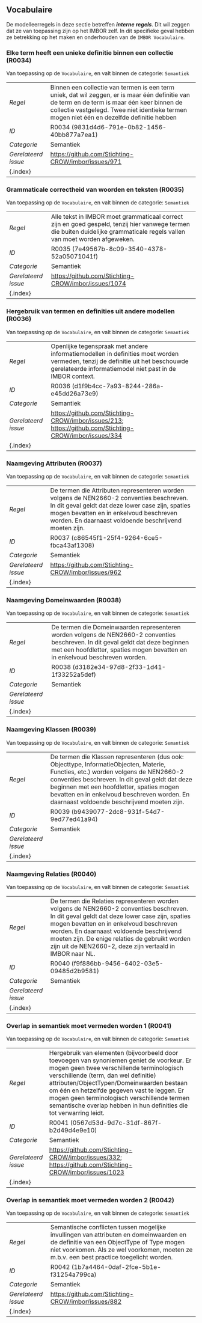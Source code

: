 ## Vocabulaire

De modelleerregels in deze sectie betreffen ***interne regels***. Dit wil zeggen dat ze van toepassing zijn op het IMBOR zelf. In dit specifieke geval hebben ze betrekking op het maken en onderhouden van de `IMBOR Vocabulaire`.

### Elke term heeft een unieke definitie binnen een collectie (R0034)

Van toepassing op de `Vocabulaire`, en valt binnen de categorie: `Semantiek`

| | |
| ----- | ---- | 
| *Regel* | Binnen een collectie van termen is een term uniek, dat wil zeggen, er is maar één definitie van de term en de term is maar één keer binnen de collectie vastgelegd. Twee niet identieke termen mogen niet één en dezelfde definitie hebben | 
| *ID* | R0034 (9831d4d6-791e-0b82-1456-40bb877a7ea1) |
| *Categorie* | Semantiek
 |*Gerelateerd issue* | https://github.com/Stichting-CROW/imbor/issues/971  |
| {.index} | | 


### Grammaticale correctheid van woorden en teksten (R0035)

Van toepassing op de `Vocabulaire`, en valt binnen de categorie: `Semantiek`

| | |
| ----- | ---- | 
| *Regel* | Alle tekst in IMBOR moet grammaticaal correct zijn en goed gespeld, tenzij hier vanwege termen die buiten duidelijke grammaticale regels vallen van moet worden afgeweken. | 
| *ID* | R0035 (7e49567b-8c09-3540-4378-52a05071041f) |
| *Categorie* | Semantiek
 |*Gerelateerd issue* | https://github.com/Stichting-CROW/imbor/issues/1074 |
| {.index} | | 


### Hergebruik van termen en definities uit andere modellen (R0036)

Van toepassing op de `Vocabulaire`, en valt binnen de categorie: `Semantiek`

| | |
| ----- | ---- | 
| *Regel* | Openlijke tegenspraak met andere informatiemodellen in definities moet worden vermeden, tenzij de definitie uit het beschouwde gerelateerde informatiemodel niet past in de IMBOR context. | 
| *ID* | R0036 (d1f9b4cc-7a93-8244-286a-e45dd26a73e9) |
| *Categorie* | Semantiek
 |*Gerelateerd issue* | https://github.com/Stichting-CROW/imbor/issues/213; https://github.com/Stichting-CROW/imbor/issues/334 |
| {.index} | | 


### Naamgeving Attributen (R0037)

Van toepassing op de `Vocabulaire`, en valt binnen de categorie: `Semantiek`

| | |
| ----- | ---- | 
| *Regel* | De termen die Attributen representeren worden volgens de NEN2660-2 conventies beschreven. In dit geval geldt dat deze lower case zijn, spaties mogen bevatten en in enkelvoud beschreven worden. En daarnaast voldoende beschrijvend moeten zijn. | 
| *ID* | R0037 (c86545f1-25f4-9264-6ce5-fbca43af1308) |
| *Categorie* | Semantiek
 |*Gerelateerd issue* | https://github.com/Stichting-CROW/imbor/issues/962 |
| {.index} | | 


### Naamgeving Domeinwaarden (R0038)

Van toepassing op de `Vocabulaire`, en valt binnen de categorie: `Semantiek`

| | |
| ----- | ---- | 
| *Regel* | De termen die Domeinwaarden representeren worden volgens de NEN2660-2 conventies beschreven. In dit geval geldt dat deze beginnen met een hoofdletter, spaties mogen bevatten en in enkelvoud beschreven worden. | 
| *ID* | R0038 (d3182e34-97d8-2f33-1d41-1f33252a5def) |
| *Categorie* | Semantiek
 |*Gerelateerd issue* |  |
| {.index} | | 


### Naamgeving Klassen (R0039)

Van toepassing op de `Vocabulaire`, en valt binnen de categorie: `Semantiek`

| | |
| ----- | ---- | 
| *Regel* | De termen die Klassen representeren (dus ook: Objecttype, InformatieObjecten, Materie, Functies, etc.) worden volgens de NEN2660-2 conventies beschreven. In dit geval geldt dat deze beginnen met een hoofdletter, spaties mogen bevatten en in enkelvoud beschreven worden. En daarnaast voldoende beschrijvend moeten zijn. | 
| *ID* | R0039 (b9439077-2dc8-931f-54d7-9ed77ed41a94) |
| *Categorie* | Semantiek
 |*Gerelateerd issue* |  |
| {.index} | | 


### Naamgeving Relaties (R0040)

Van toepassing op de `Vocabulaire`, en valt binnen de categorie: `Semantiek`

| | |
| ----- | ---- | 
| *Regel* | De termen die Relaties representeren worden volgens de NEN2660-2 conventies beschreven. In dit geval geldt dat deze lower case zijn, spaties mogen bevatten en in enkelvoud beschreven worden. En daarnaast voldoende beschrijvend moeten zijn. De enige relaties de gebruikt worden zijn uit de NEN2660-2, deze zijn vertaald in IMBOR naar NL. | 
| *ID* | R0040 (f9f886bb-9456-6402-03e5-09485d2b9581) |
| *Categorie* | Semantiek
 |*Gerelateerd issue* |  |
| {.index} | | 


### Overlap in semantiek moet vermeden worden 1 (R0041)

Van toepassing op de `Vocabulaire`, en valt binnen de categorie: `Semantiek`

| | |
| ----- | ---- | 
| *Regel* | Hergebruik van elementen (bijvoorbeeld door toevoegen van synoniemen geniet de voorkeur. Er mogen geen twee verschillende terminologisch verschillende (term, dan wel definitie) attributen/ObjectTypen/Domeinwaarden bestaan om één en hetzelfde gegeven vast te leggen. Er mogen geen terminologisch verschillende termen semantische overlap hebben in hun definities die tot verwarring leidt.  | 
| *ID* | R0041 (0567d53d-9d7c-31df-867f-b2d49d4e9e10) |
| *Categorie* | Semantiek
 |*Gerelateerd issue* | https://github.com/Stichting-CROW/imbor/issues/332; https://github.com/Stichting-CROW/imbor/issues/1023 |
| {.index} | | 


### Overlap in semantiek moet vermeden worden 2 (R0042)

Van toepassing op de `Vocabulaire`, en valt binnen de categorie: `Semantiek`

| | |
| ----- | ---- | 
| *Regel* | Semantische conflicten tussen mogelijke invullingen van attributen en domeinwaarden en de definitie van een ObjectType of Type mogen niet voorkomen. Als ze wel voorkomen, moeten ze m.b.v. een best practice toegelicht worden. | 
| *ID* | R0042 (1b7a4464-0daf-2fce-5b1e-f31254a799ca) |
| *Categorie* | Semantiek
 |*Gerelateerd issue* | https://github.com/Stichting-CROW/imbor/issues/882  |
| {.index} | | 


